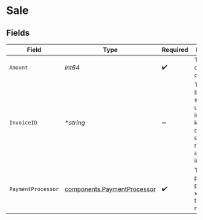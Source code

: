 # Sale


## Fields

| Field                                                                                                                      | Type                                                                                                                       | Required                                                                                                                   | Description                                                                                                                |
| -------------------------------------------------------------------------------------------------------------------------- | -------------------------------------------------------------------------------------------------------------------------- | -------------------------------------------------------------------------------------------------------------------------- | -------------------------------------------------------------------------------------------------------------------------- |
| `Amount`                                                                                                                   | *int64*                                                                                                                    | :heavy_check_mark:                                                                                                         | The amount of the sale in cents.                                                                                           |
| `InvoiceID`                                                                                                                | **string*                                                                                                                  | :heavy_minus_sign:                                                                                                         | The invoice ID of the sale. Can be used as a idempotency key – only one sale event can be recorded for a given invoice ID. |
| `PaymentProcessor`                                                                                                         | [components.PaymentProcessor](../../models/components/paymentprocessor.md)                                                 | :heavy_check_mark:                                                                                                         | The payment processor via which the sale was made.                                                                         |